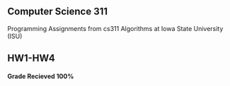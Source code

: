 ## Computer Science 311
Programming Assignments from cs311 Algorithms at Iowa State University (ISU)


## HW1-HW4
#### Grade Recieved 100%
